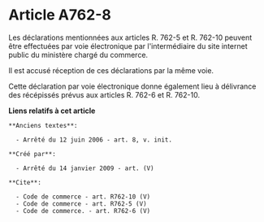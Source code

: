 # Article A762-8

Les déclarations mentionnées aux articles R. 762-5 et R. 762-10 peuvent être effectuées par voie électronique par
l'intermédiaire du site internet public du ministère chargé du commerce. 

Il est accusé réception de ces déclarations par la même voie. 

Cette déclaration par voie électronique donne également lieu à délivrance des récépissés prévus aux articles R. 762-6 et R.
762-10.

**Liens relatifs à cet article**

	**Anciens textes**:

	  - Arrêté du 12 juin 2006 - art. 8, v. init.

	**Créé par**:

	  - Arrêté du 14 janvier 2009 - art. (V)

	**Cite**:

	  - Code de commerce - art. R762-10 (V)
	  - Code de commerce - art. R762-5 (V)
	  - Code de commerce. - art. R762-6 (V)
